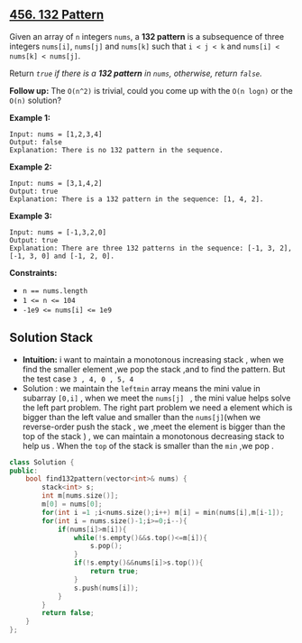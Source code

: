 ## [456. 132 Pattern](https://leetcode-cn.com/problems/132-pattern/)

Given an array of `n` integers `nums`, a **132 pattern** is a subsequence of three integers `nums[i]`, `nums[j]` and `nums[k]` such that `i < j < k` and `nums[i] < nums[k] < nums[j]`.

Return *`true` if there is a **132 pattern** in `nums`, otherwise, return `false`.*

**Follow up:** The `O(n^2)` is trivial, could you come up with the `O(n logn)` or the `O(n)` solution?

**Example 1:**

```
Input: nums = [1,2,3,4]
Output: false
Explanation: There is no 132 pattern in the sequence.
```

**Example 2:**

```
Input: nums = [3,1,4,2]
Output: true
Explanation: There is a 132 pattern in the sequence: [1, 4, 2].
```

**Example 3:**

```
Input: nums = [-1,3,2,0]
Output: true
Explanation: There are three 132 patterns in the sequence: [-1, 3, 2], [-1, 3, 0] and [-1, 2, 0].
```

**Constraints:**

- `n == nums.length`
- `1 <= n <= 104`
- `-1e9 <= nums[i] <= 1e9`

## Solution Stack

* **Intuition:**  i want to maintain a monotonous increasing stack , when we find the smaller element  ,we pop the stack ,and  to find the pattern. But the test case `3 , 4, 0 , 5, 4`
* Solution : we maintain the `leftmin` array means the mini value  in subarray `[0,i]` , when we meet the `nums[j] ` , the mini value helps solve the left part problem. The right  part problem  we need a element which is bigger than the left value and smaller than the `nums[j]`(when we reverse-order push the stack , we ,meet the element is bigger than the top of the stack ) , we can maintain a monotonous decreasing stack to help us .  When the `top` of the stack is smaller than the `min` ,we pop .

```c++
class Solution {
public:
    bool find132pattern(vector<int>& nums) {
        stack<int> s;
        int m[nums.size()];
        m[0] = nums[0];
        for(int i =1 ;i<nums.size();i++) m[i] = min(nums[i],m[i-1]);
        for(int i = nums.size()-1;i>=0;i--){
            if(nums[i]>m[i]){
                while(!s.empty()&&s.top()<=m[i]){
                    s.pop();
                }
                if(!s.empty()&&nums[i]>s.top()){
                    return true;
                }
                s.push(nums[i]);
            }
        }
        return false;
    }
};
```

